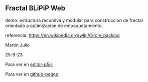 ## Fractal BLiPiP Web

demo: estructura recursiva y modular para construccion de fractal orientado a optimizacion de empaquetamiento.

referencia: <a href="https://en.wikipedia.org/wiki/Circle_packing" target="_blank" rel="noopener noreferrer">https://en.wikipedia.org/wiki/Circle_packing</a>


Martin Julio

25-9-23


Para ver en <a href="https://editor.p5js.org/martin_julio/sketches/Xe8LTYz3J" target="_blank" rel="noopener noreferrer">editor-p5js</a>

Para ver en <a href="https://mj-una.github.io/Fractal-BLiPiP-Web/" target="_blank" rel="noopener noreferrer">github-pages</a>
